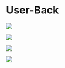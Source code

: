 # User-Back

![]((https://i.imgur.com/rMrppgm.gif))

![](http://i.imgur.com/OUkLi.gif)

![](http://i.imgur.com/Ssfp7.gif)

![](http://i.imgur.com/60bts.gif)
